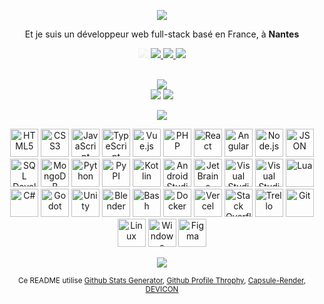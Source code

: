 <p align="center">
    <img src="https://capsule-render.vercel.app/api?type=venom&height=150&color=0:955aae,100:24122b&text=Bonjour,%20je%20m'appelle%20Nils%20&fontColor=F0F6FC&stroke=0D1117&textBg=false&fontSize=40" />
</p>

<p align="center">
    Et je suis un développeur web full-stack basé en France, à <b>Nantes</b>
</p>

<p align="center">
    <a style="opacity: 0.1" href="https://www.linkedin.com/in/nils-moreau-thomas-2b7a95259/">
        <img src="https://img.shields.io/badge/LinkedIn-0077B5?style=for-the-badge&labelColor=black&logo=linkedin&logoColor=0077B5"/>
    </a>
    <a opacity="0" href="https://nilsmt.vercel.app">
        <img src="https://img.shields.io/badge/Portfolio-45AA55?style=for-the-badge&labelColor=black&logo=github&logoColor=45AA55"/>
    </a>
    <a opacity="0" href="mailto:nilsmoreauthomas@gmail.com">
        <img src="https://img.shields.io/badge/Contactez moi-D14836?style=for-the-badge&labelColor=black&logo=gmail&logoColor=D14836"/>
    </a>
    <a opacity="0" href="https://gitlab.univ-nantes.fr/E221936K">
        <img src="https://img.shields.io/badge/GitLab%20 Universitaire-FC6D26?style=for-the-badge&labelColor=black&logo=gitlab&logoColor=FC6D26"/>
    </a>
    <br>
    <br>
</p>

<p align="center"> 
    <img src="https://github-profile-trophy.vercel.app/?username=NilsMT&theme=darkhub&rank=-?&no-frame=false&column=-1"/><br>
    <img src="https://github-readme-stats.vercel.app/api?username=NilsMT&theme=dark&show_icons=true&hide_border=false&count_private=true"/>
    <img src="https://github-readme-stats.vercel.app/api/top-langs/?username=NilsMT&theme=dark&show_icons=true&hide_border=false&layout=compact"/>
</p>

<p align="center">
    <img src="https://capsule-render.vercel.app/api?type=soft&height=75&color=0:955aae,100:24122b&text=J%27ai%20travaill%C3%A9%20avec&fontColor=F0F6FC&stroke=0D1117&textBg=false&fontSize=30&section=footer"/>
</p>


<p align="center">
    <img src="https://cdn.jsdelivr.net/gh/devicons/devicon@latest/icons/html5/html5-original.svg" width="45" height="45" title="HTML5"/>
    <img src="https://cdn.jsdelivr.net/gh/devicons/devicon@latest/icons/css3/css3-original.svg" width="45" height="45" title="CSS3"/>
   <img src="https://cdn.jsdelivr.net/gh/devicons/devicon@latest/icons/javascript/javascript-original.svg" width="45" height="45" title="JavaScript"/>
    <img src="https://cdn.jsdelivr.net/gh/devicons/devicon@latest/icons/typescript/typescript-original.svg" width="45" height="45" title="TypeScript"/>
    <img src="https://cdn.jsdelivr.net/gh/devicons/devicon@latest/icons/vuejs/vuejs-original.svg" width="45" height="45" title="Vue.js"/>
    <img src="https://cdn.jsdelivr.net/gh/devicons/devicon@latest/icons/php/php-original.svg" width="45" height="45" title="PHP"/>
    <img src="https://cdn.jsdelivr.net/gh/devicons/devicon@latest/icons/react/react-original.svg" width="45" height="45" title="React"/>
    <img src="https://cdn.jsdelivr.net/gh/devicons/devicon@latest/icons/angular/angular-original.svg" width="45" height="45" title="Angular"/>
    <!---->
    <img src="https://cdn.jsdelivr.net/gh/devicons/devicon@latest/icons/nodejs/nodejs-original.svg" width="45" height="45" title="Node.js"/>
    <img src="https://cdn.jsdelivr.net/gh/devicons/devicon@latest/icons/json/json-original.svg" width="45" height="45" title="JSON"/>
    <!---->
    <img src="https://cdn.jsdelivr.net/gh/devicons/devicon@latest/icons/sqldeveloper/sqldeveloper-original.svg" width="45" height="45" title="SQL Developer"/>
    <img src="https://cdn.jsdelivr.net/gh/devicons/devicon@latest/icons/mongodb/mongodb-original.svg" width="45" height="45" title="MongoDB"/>
    <!---->
    <img src="https://cdn.jsdelivr.net/gh/devicons/devicon@latest/icons/python/python-original.svg" width="45" height="45" title="Python"/>
    <img src="https://cdn.jsdelivr.net/gh/devicons/devicon@latest/icons/pypi/pypi-original.svg" width="45" height="45" title="PyPI"/>
    <!---->
    <img src="https://cdn.jsdelivr.net/gh/devicons/devicon@latest/icons/kotlin/kotlin-original.svg" width="45" height="45" title="Kotlin"/>
    <img src="https://cdn.jsdelivr.net/gh/devicons/devicon@latest/icons/androidstudio/androidstudio-original.svg" width="45" height="45" title="Android Studio"/>
    <img src="https://cdn.jsdelivr.net/gh/devicons/devicon@latest/icons/jetbrains/jetbrains-original.svg" width="45" height="45" title="JetBrains"/>
    <img src="https://cdn.jsdelivr.net/gh/devicons/devicon@latest/icons/vscode/vscode-original.svg" width="45" height="45" title="Visual Studio Code"/>
    <img src="https://cdn.jsdelivr.net/gh/devicons/devicon@latest/icons/visualstudio/visualstudio-original.svg" width="45" height="45" title="Visual Studio"/>
    <!---->
    <img src="https://cdn.jsdelivr.net/gh/devicons/devicon@latest/icons/lua/lua-original.svg" width="45" height="45" title="Lua"/>
    <img src="https://cdn.jsdelivr.net/gh/devicons/devicon@latest/icons/csharp/csharp-original.svg" width="45" height="45" title="C#"/>
    <img src="https://cdn.jsdelivr.net/gh/devicons/devicon@latest/icons/godot/godot-original.svg" width="45" height="45" title="Godot"/>
    <img src="https://cdn.jsdelivr.net/gh/devicons/devicon@latest/icons/unity/unity-original.svg" width="45" height="45" title="Unity"/>
    <img src="https://cdn.jsdelivr.net/gh/devicons/devicon@latest/icons/blender/blender-original.svg" width="45" height="45" title="Blender"/>
    <!---->
    <img src="https://cdn.jsdelivr.net/gh/devicons/devicon@latest/icons/bash/bash-original.svg" width="45" height="45" title="Bash"/>
    <img src="https://cdn.jsdelivr.net/gh/devicons/devicon@latest/icons/docker/docker-plain.svg" width="45" height="45" title="Docker"/>
    <img src="https://cdn.jsdelivr.net/gh/devicons/devicon@latest/icons/vercel/vercel-original.svg" width="45" height="45" title="Vercel"/>
    <img src="https://cdn.jsdelivr.net/gh/devicons/devicon@latest/icons/stackoverflow/stackoverflow-original.svg" width="45" height="45" title="Stack Overflow"/>
    <img src="https://cdn.jsdelivr.net/gh/devicons/devicon@latest/icons/trello/trello-original.svg" width="45" height="45" title="Trello"/>
    <img src="https://cdn.jsdelivr.net/gh/devicons/devicon@latest/icons/git/git-original.svg" width="45" height="45" title="Git"/>
    <img src="https://cdn.jsdelivr.net/gh/devicons/devicon@latest/icons/linux/linux-original.svg" width="45" height="45" title="Linux"/>
    <img src="https://cdn.jsdelivr.net/gh/devicons/devicon@latest/icons/windows11/windows11-original.svg" width="45" height="45" title="Windows"/>     
    <img src="https://cdn.jsdelivr.net/gh/devicons/devicon@latest/icons/figma/figma-original.svg" width="45" height="45" title="Figma"/>
</p>

<p align="center">
    <img src="https://capsule-render.vercel.app/api?type=soft&height=50&color=0:955aae,100:24122b&fontColor=F0F6FC&stroke=0D1117&textBg=false&fontSize=-9&section=footer">
</p>

<p align="center">
    <small>Ce README utilise 
        <a href="https://gh-stats-gen.vercel.app/">Github Stats Generator</a>, 
        <a href="https://github-profile-trophy.vercel.app/">Github Profile Throphy</a>, 
        <a href="https://capsule-render.vercel.app/">Capsule-Render</a>,
        <a href="https://devicon.dev/">DEVICON</a>
    </small>
</p>
    
